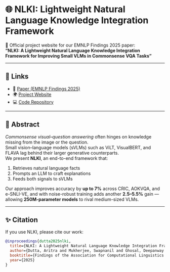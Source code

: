 # 🌐 NLKI: Lightweight Natural Language Knowledge Integration Framework

📌 Official project website for our EMNLP Findings 2025 paper:  
**“NLKI: A Lightweight Natural Language Knowledge Integration Framework for Improving Small VLMs in Commonsense VQA Tasks”**

---

## 🔗 Links
- 📄 [Paper (EMNLP Findings 2025)](https://arxiv.org/abs/XXXX.XXXXX)  
- 🌍 [Project Website](https://beingdutta.github.io/NLKI-Project-Page-EMNLP-2025-Findings/)  
- 💻 [Code Repository](https://github.com/beingdutta/NLKI-Lightweight-Natural-Language-Knowledge-Integration-Framework)  

---

## 📝 Abstract
*Commonsense visual–question answering* often hinges on knowledge missing from the image or the question.  
Small vision–language models (sVLMs) such as ViLT, VisualBERT, and FLAVA lag behind their larger generative counterparts.  
We present **NLKI**, an end-to-end framework that:  
1. Retrieves natural language facts  
2. Prompts an LLM to craft explanations  
3. Feeds both signals to sVLMs  

Our approach improves accuracy by **up to 7%** across CRIC, AOKVQA, and e-SNLI-VE, and with noise-robust training adds another **2.5–5.5%** gain — allowing **250M-parameter models** to rival medium-sized VLMs.

---

## ✨ Citation
If you use NLKI, please cite our work:

```bibtex
@inproceedings{dutta2025nlki,
  title={NLKI: A Lightweight Natural Language Knowledge Integration Framework for Improving Small VLMs in Commonsense VQA Tasks},
  author={Dutta, Aritra and Mukherjee, Swapnanil and Ghosal, Deepanway and Aditya, Somak},
  booktitle={Findings of the Association for Computational Linguistics: EMNLP},
  year={2025}
}
